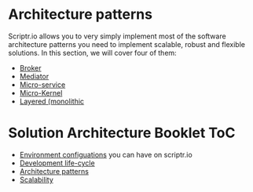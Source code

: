 # Architecture patterns

Scriptr.io allows you to very simply implement most of the software architecture patterns you need to implement scalable, robust and flexible solutions.
In this section, we will cover four of them:

- [Broker](./broker.md)
- [Mediator](./mediator.md)
- [Micro-service](./micro_services.md)
- [Micro-Kernel](./micro_kernel.md)
- [Layered (monolithic](./layered.md)

# Solution Architecture Booklet ToC
- [Environment configuations](./environment_configurations.md) you can have on scriptr.io
- [Development life-cycle](./development_life_cycle.md)
- [Architecture patterns](./architecture_patterns.md)
- [Scalability](./scalability.md)
